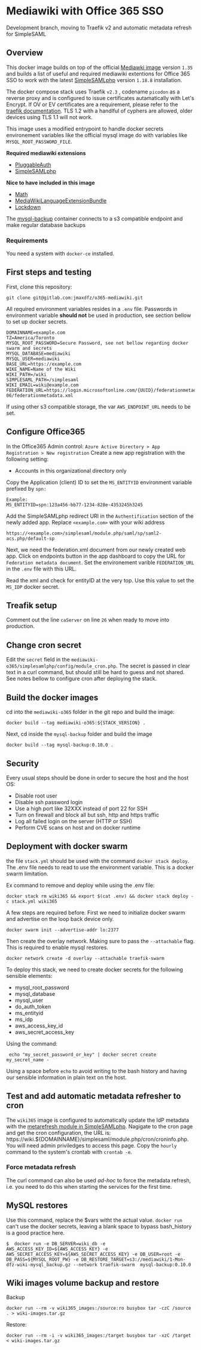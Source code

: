 # Mediawiki with Office 365 SSO #
Development branch, moving to Traefik v2 and automatic metadata refresh for SimpleSAML

## Overview ##
This docker image builds on top of the official [Mediawki image](https://hub.docker.com/_/mediawiki) version `1.35` and builds a list of useful and required mediawiki extentions for Office 365 SSO to work with the latest [SimpleSAMLphp](https://simplesamlphp.org/download) version `1.18.8` installation.

The docker compose stack uses Traefik `v2.3` , codename `picodon` as a reverse proxy and is configured to issue certificates autamatically with Let's Encrypt. If OV or EV certificates are a requirement, please refer to the [traefik documentation](https://docs.traefik.io/v1.7/configuration/backends/docker/). TLS 1.2 with a handlful of cyphers are allowed, older devices using TLS 1.1 will not work.

This image uses a modified entrypoint to handle docker secrets environement variables like the official mysql image do with variables like `MYSQL_ROOT_PASSWORD_FILE`.

__Required mediawiki extensions__
* [PluggableAuth](https://www.mediawiki.org/wiki/Extension:PluggableAuth)
* [SimpleSAMLphp](https://www.mediawiki.org/wiki/Extension:SimpleSAMLphp)

__Nice to have included in this image__
* [Math](https://www.mediawiki.org/wiki/Extension:Math)
* [MediaWikiLanguageExtensionBundle](https://www.mediawiki.org/wiki/MediaWiki_Language_Extension_Bundle)
* [Lockdown](https://www.mediawiki.org/wiki/Extension:Lockdown)

The [mysql-backup](https://github.com/databacker/mysql-backup) container connects to a s3 compatible endpoint and make regular database backups

### Requirements ###
You need a system with `docker-ce` installed.

## First steps and testing ##
First, clone this repository:
```
git clone git@gitlab.com:jmaxdfz/o365-mediawiki.git
```
All required environment variables resides in a  `.env` file. Passwords in environment variable __should not__ be used in production, see section bellow to set up docker secrets.

```
DOMAINNAME=example.com
TZ=America/Toronto
MYSQL_ROOT_PASSWORD=Secure Password, see not bellow regarding docker swarm and secrets
MYSQL_DATABASE=mediawiki
MYSQL_USER=mediawiki
BASE_URL=https://example.com
WIKE_NAME=Name of the Wiki
WIKI_PATH=/wiki
SIMPLESAML_PATH=/simplesaml
WIKI_EMAIL=wiki@example.com
FEDERATION_URL=https://login.microsoftonline.com/{UUID}/federationmetadata/2007-06/federationmetadata.xml
```
If using other s3 compatible storage, the var `AWS_ENDPOINT_URL` needs to be set.

## Configure Office365
In the Office365 Admin control:
`Azure Active Directory > App Registration > New registration`
Create a new app registration with the following setting:

* Accounts in this organizational directory only 

Copy the Application (client) ID to set the `MS_ENTITYID` environment variable prefixed by `spn:`
```
Example:
MS_ENTITYID=spn:123a456-bb77-1234-828e-4353245h3245
```
Add the SimpleSAMLphp redirect URI in the `Authentification` section of the newly added app. Replace `<example.com>` with your wiki address
```
https://<example.com>/simplesaml/module.php/saml/sp/saml2-acs.php/default-sp
```

Next, we need the federation.xml document from our newly created web app. Click on endpoints button in the app dashboard to copy the URL for `Federation metadata document`. Set the environement varible `FEDERATION_URL` in the `.env` file with this URL.

Read the xml and check for entityID at the very top. Use this value to set the `MS_IDP` docker secret.

## Treafik setup
Comment out the line `caServer` on line `26` when ready to move into production.

## Change cron secret
Edit the `secret` field in the `mediawiki-o365/simplesamlphp/config/module_cron.php`. The secret is passed in clear text in a curl command, but should still be hard to guess and not shared. See notes bellow to configure cron after deploying the stack.

## Build the docker images
cd into the `mediawiki-o365` folder in the git repo and build the image:
```
docker build --tag mediawiki-o365:${STACK_VERSION} .
```
Next, cd inside the `mysql-backup` folder and build the image
```
docker build --tag mysql-backup:0.10.0 .
```

## Security
Every usual steps should be done in order to secure the host and the host OS:
* Disable root user
* Disable ssh password login
* Use a high port like 32XXX instead of port 22 for SSH
* Turn on firewall and block all but ssh, http and https traffic
* Log all failed login on the server (HTTP or SSH)
* Perform CVE scans on host and on docker runtime

## Deployment with docker swarm
the file `stack.yml` should be used with the command `docker stack deploy`. The .env file needs to read to use the environment variable. This is a docker swarm limitation.

Ex command to remove and deploy while using the .env file:
```
docker stack rm wiki365 && export $(cat .env) && docker stack deploy -c stack.yml wiki365
```
A few steps are required before. First we need to initialize docker swarm and advertise on the loop back device only.
```
docker swarm init --advertise-addr lo:2377
```
Then create the overlay network. Making sure to pass the ``--attachable`` flag. This is required to enable mysql restores.
```
docker network create -d overlay --attachable traefik-swarm
```
To deploy this stack, we need to create docker secrets for the following sensible elements:
* mysql_root_password
* mysql_database
* mysql_user
* do_auth_token
* ms_entityid
* ms_idp
* aws_access_key_id
* aws_secret_access_key

Using the command:
```
 echo "my_secret_password_or_key" | docker secret create my_secret_name -
```

Using a space before `echo` to avoid writing to the bash history and having our sensible information in plain text on the host.

## Test and add automatic metadata refresher to cron
The `wiki365` image is configured to automatically update the IdP metadata with the [metarefresh module in SimpleSAMLphp](https://simplesamlphp.org/docs/stable/metarefresh:simplesamlphp-automated_metadata). Nagigate 
to the cron page and get the cron configuration, the URL is: https://wiki.${DOMAINNAME}/simplesaml/module.php/cron/croninfo.php. You will need admin priviledges to access this page. Copy the `hourly` command to the system's crontab with `crontab -e`. 
### Force metadata refresh
The curl command can also be used *ad-hoc* to force the metadata refresh, i.e. you need to do this when starting the services for the first time.

## MySQL restores
Use this command, replace the $vars witht the actual value. `docker run` can't use the docker secrets, leaving a blank space to bypass bash_history is a good practice here. 
```
$  docker run -e DB_SERVER=wiki_db -e AWS_ACCESS_KEY_ID=${AWS_ACCESS_KEY} -e AWS_SECRET_ACCESS_KEY=${AWS_SECRET_ACCESS_KEY} -e DB_USER=root -e DB_PASS=${MYSQL_ROOT_PW} -e DB_RESTORE_TARGET=s3://mediawiki/1-Mon-dfz-wiki-mysql_backup.gz --network traefik-swarm  mysql-backup:0.10.0
```

## Wiki images volume backup and restore
Backup
```
docker run --rm -v wiki365_images:/source:ro busybox tar -czC /source . > wiki-images.tar.gz
```
Restore:
```
docker run --rm -i -v wiki365_images:/target busybox tar -xzC /target < wiki-images.tar.gz
```